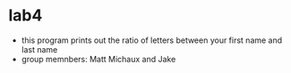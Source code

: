 # lab4
- this program prints out the ratio of letters between your first name and last name
- group memnbers: Matt Michaux and Jake 